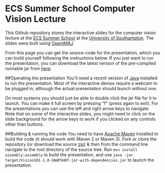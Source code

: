 # ECS Summer School Computer Vision Lecture
This Github repository stores the interactive slides for the computer vision lecture at the [ECS Summer School](http://www.summerschool.ecs.soton.ac.uk) at the [University of Southampton](http://www.soton.ac.uk). The slides were built using [OpenIMAJ](http://www.openimaj.org).

From this page you can get the source-code for the presentation, which you can build yourself following the instructions below. If you just want to run the presentation, you can download the latest version of the pre-compiled runnable jar from [here](http://jenkins.ecs.soton.ac.uk/job/ecs-summer-school-vision-lecture/lastBuild/artifact/target/Vision101-1.0-SNAPSHOT-jar-with-dependencies.jar). 

##Operating the presentation
You'll need a recent version of [Java](http://www.oracle.com/technetwork/java/index.html) installed to run the presentation. Most of the interactive demos require a webcam to be plugged in, although the actual presentation should launch without one. 

On most systems you should just be able to double click the jar file for it to launch. You can make it full screen by pressing "f" (press again to exit). For the presentations you can use the left and right arrow keys to navigate. Note that on some of the interactive slides, you might need to click on the slide background for the arrow keys to work if you clicked on any controls other than buttons.

##Building & running the code
You need to have [Apache Maven](http://maven.apache.org) installed to build the code (it should work with Maven 2 or Maven 3). Fork or clone the repository (or download the source [zip](https://github.com/jonhare/ecs-summer-school-vision-lecture/archive/master.zip)) & then from the command line navigate to the root directory of the source tree. Run `mvn install assembly:assembly` to build the presentation, and use `java -jar target/Vision101-1.0-SNAPSHOT-jar-with-dependencies.jar` to launch the presentation.

